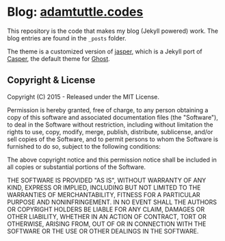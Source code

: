 # Blog: [adamtuttle.codes](http://adamtuttle.codes)

This repository is the code that makes my blog (Jekyll powered) work. The blog entries are found in the `_posts` folder.

The theme is a customized version of [jasper][jasper], which is a Jekyll port of [Casper][casper], the default theme for [Ghost][ghost].

[jasper]: https://github.com/biomadeira/jasper
[casper]: https://github.com/TryGhost/Casper
[ghost]: https://ghost.org/


## Copyright & License

Copyright (C) 2015 - Released under the MIT License.

Permission is hereby granted, free of charge, to any person obtaining a copy of this software and associated documentation files (the "Software"), to deal in the Software without restriction, including without limitation the rights to use, copy, modify, merge, publish, distribute, sublicense, and/or sell copies of the Software, and to permit persons to whom the Software is furnished to do so, subject to the following conditions:

The above copyright notice and this permission notice shall be included in all copies or substantial portions of the Software.

THE SOFTWARE IS PROVIDED "AS IS", WITHOUT WARRANTY OF ANY KIND, EXPRESS OR IMPLIED, INCLUDING BUT NOT LIMITED TO THE WARRANTIES OF MERCHANTABILITY, FITNESS FOR A PARTICULAR PURPOSE AND
NONINFRINGEMENT. IN NO EVENT SHALL THE AUTHORS OR COPYRIGHT HOLDERS BE LIABLE FOR ANY CLAIM, DAMAGES OR OTHER LIABILITY, WHETHER IN AN ACTION OF CONTRACT, TORT OR OTHERWISE, ARISING FROM, OUT OF OR IN CONNECTION WITH THE SOFTWARE OR THE USE OR OTHER DEALINGS IN THE SOFTWARE.
